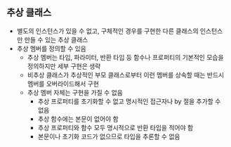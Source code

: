 ## 추상 클래스 
- 별도의 인스턴스가 있을 수 없고, 구체적인 경우를 구현한 다른 클래스의 인스턴스만 만들 수 있는 추상 클래스
- 추상 멤버를 정의할 수 있음
  - 추상 멤버는 타입, 파라미터, 반환 타입 등 함수나 프로퍼티의 기본적인 모습을 정의하지만 세부 구현은 생략
  - 비추상 클래스가 추상적인 부모 클래스로부터 이런 멤버를 상속할 때는 반드시 멤버를 오버라이드해서 구현
  - 추상 멤버 자체는 구현을 가질 수 없음
    - 추상 프로퍼티를 초기화할 수 없고 명시적인 접근자나 by 절을 추가할 수 없음
    - 추상 함수에는 본문이 없어야 함
    - 추상 프로퍼티와 함수 모두 명시적으로 반환 타입을 적어야 함
    - 본문이나 초기화 코드가 없으므로 타입을 추론할 수 없음